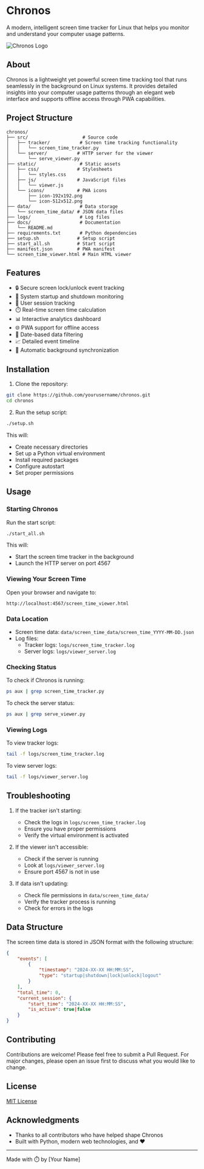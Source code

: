 # Chronos

A modern, intelligent screen time tracker for Linux that helps you monitor and understand your computer usage patterns.

![Chronos Logo](static/icons/icon-192x192.png)

## About

Chronos is a lightweight yet powerful screen time tracking tool that runs seamlessly in the background on Linux systems. It provides detailed insights into your computer usage patterns through an elegant web interface and supports offline access through PWA capabilities.

## Project Structure

```
chronos/
├── src/                    # Source code
│   ├── tracker/           # Screen time tracking functionality
│   │   └── screen_time_tracker.py
│   └── server/           # HTTP server for the viewer
│       └── serve_viewer.py
├── static/                # Static assets
│   ├── css/              # Stylesheets
│   │   └── styles.css
│   ├── js/               # JavaScript files
│   │   └── viewer.js
│   └── icons/            # PWA icons
│       ├── icon-192x192.png
│       └── icon-512x512.png
├── data/                  # Data storage
│   └── screen_time_data/ # JSON data files
├── logs/                  # Log files
├── docs/                  # Documentation
│   └── README.md
├── requirements.txt       # Python dependencies
├── setup.sh              # Setup script
├── start_all.sh          # Start script
├── manifest.json         # PWA manifest
└── screen_time_viewer.html # Main HTML viewer
```

## Features

- 🔒 Secure screen lock/unlock event tracking
- 🚀 System startup and shutdown monitoring
- 👤 User session tracking
- ⏱️ Real-time screen time calculation
- 📊 Interactive analytics dashboard
- 🌐 PWA support for offline access
- 📅 Date-based data filtering
- 📈 Detailed event timeline
- 🔄 Automatic background synchronization

## Installation

1. Clone the repository:
```bash
git clone https://github.com/yourusername/chronos.git
cd chronos
```

2. Run the setup script:
```bash
./setup.sh
```

This will:
- Create necessary directories
- Set up a Python virtual environment
- Install required packages
- Configure autostart
- Set proper permissions

## Usage

### Starting Chronos

Run the start script:
```bash
./start_all.sh
```

This will:
- Start the screen time tracker in the background
- Launch the HTTP server on port 4567

### Viewing Your Screen Time

Open your browser and navigate to:
```
http://localhost:4567/screen_time_viewer.html
```

### Data Location

- Screen time data: `data/screen_time_data/screen_time_YYYY-MM-DD.json`
- Log files:
  - Tracker logs: `logs/screen_time_tracker.log`
  - Server logs: `logs/viewer_server.log`

### Checking Status

To check if Chronos is running:
```bash
ps aux | grep screen_time_tracker.py
```

To check the server status:
```bash
ps aux | grep serve_viewer.py
```

### Viewing Logs

To view tracker logs:
```bash
tail -f logs/screen_time_tracker.log
```

To view server logs:
```bash
tail -f logs/viewer_server.log
```

## Troubleshooting

1. If the tracker isn't starting:
   - Check the logs in `logs/screen_time_tracker.log`
   - Ensure you have proper permissions
   - Verify the virtual environment is activated

2. If the viewer isn't accessible:
   - Check if the server is running
   - Look at `logs/viewer_server.log`
   - Ensure port 4567 is not in use

3. If data isn't updating:
   - Check file permissions in `data/screen_time_data/`
   - Verify the tracker process is running
   - Check for errors in the logs

## Data Structure

The screen time data is stored in JSON format with the following structure:

```json
{
    "events": [
        {
            "timestamp": "2024-XX-XX HH:MM:SS",
            "type": "startup|shutdown|lock|unlock|logout"
        }
    ],
    "total_time": 0,
    "current_session": {
        "start_time": "2024-XX-XX HH:MM:SS",
        "is_active": true|false
    }
}
```

## Contributing

Contributions are welcome! Please feel free to submit a Pull Request. For major changes, please open an issue first to discuss what you would like to change.

## License

[MIT License](LICENSE)

## Acknowledgments

- Thanks to all contributors who have helped shape Chronos
- Built with Python, modern web technologies, and ❤️

---
Made with ⏱️ by [Your Name] 